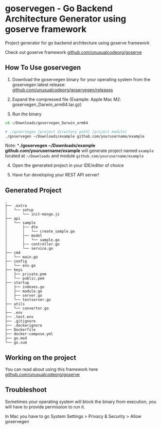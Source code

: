 # goservegen - Go Backend Architecture Generator using goserve framework
Project generator for go backend architecture using goserve framework

Check out goserve framework [github.com/unusualcodeorg/goserve](https://github.com/unusualcodeorg/goserve)

## How To Use goservegen
1. Download the goservegen binary for your operating system from the goservegen latest release: [github.com/unusualcodeorg/goservegen/releases](https://github.com/unusualcodeorg/goservegen/releases)

2. Expand the compressed file (Example: Apple Mac M2: goservegen_Darwin_arm64.tar.gz)

3. Run the binary 
```bash
cd ~/Downloads/goservegen_Darwin_arm64

# ./goservegen [project directory path] [project module]
./goservegen ~/Downloads/example github.com/yourusername/example
```
Note: ***./goservegen ~/Downloads/example github.com/yourusername/example** will generate project named `example` located at `~/Downloads` and module `github.com/yourusername/example`

4. Open the generated project in your IDE/editor of choice

5. Have fun developing your REST API server!

## Generated Project
```
.
├── .extra
│   └── setup
│       └── init-mongo.js
├── api
│   └── sample
│       ├── dto
│       │   └── create_sample.go
│       ├── model
│       │   └── sample.go
│       ├── controller.go
│       └── service.go
├── cmd
│   └── main.go
├── config
│   └── env.go
├── keys
│   ├── private.pem
│   └── public.pem
├── startup
│   ├── indexes.go
│   ├── module.go
│   ├── server.go
│   └── testserver.go
├── utils
│   └── convertor.go
├── .env
├── .test.env
├── .gitignore
├── .dockerignore
├── Dockerfile
├── docker-compose.yml
├── go.mod
└── go.sum
```

## Working on the project
You can read about using this framework here [github.com/unusualcodeorg/goserve](https://github.com/unusualcodeorg/goserve)

## Troubleshoot
Sometimes your operating system will block the binary from execution, you will have to provide permission to run it. 

In Mac you have to go System Settings > Privacy & Security > Allow goservegen